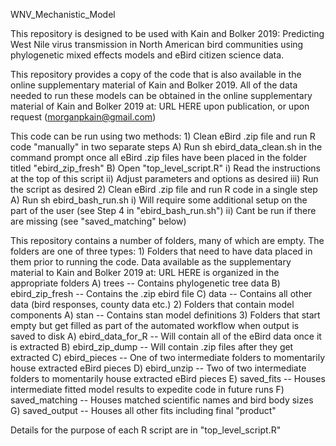 WNV_Mechanistic_Model

This repository is designed to be used with Kain and Bolker 2019: Predicting West Nile virus transmission in North American bird communities using phylogenetic mixed effects models and eBird citizen science data. 

This repository provides a copy of the code that is also available in the online supplementary material of Kain and Bolker 2019. All of the data needed to run these models can be obtained in the online supplementary material of Kain and Bolker 2019 at: URL HERE upon publication, or upon request (morganpkain@gmail.com)

This code can be run using two methods:
	1) Clean eBird .zip file and run R code "manually" in two separate steps
		A) Run sh ebird_data_clean.sh in the command prompt once all eBird .zip files have been placed in the folder titled "ebird_zip_fresh"
		B) Open "top_level_script.R"
			i) Read the instructions at the top of this script
			ii) Adjust parameters and options as desired
			iii) Run the script as desired
	2) Clean eBird .zip file and run R code in a single step
		A) Run sh ebird_bash_run.sh 
			i) Will require some additional setup on the part of the user (see Step 4 in "ebird_bash_run.sh")
			ii) Cant be run if there are missing (see "saved_matching" below) 

This repository contains a number of folders, many of which are empty. The folders are one of three types:
	1) Folders that need to have data placed in them prior to running the code. Data available as the supplementary material to Kain and Bolker 2019 at: URL HERE is organized in the appropriate folders
		A) trees -- Contains phylogenetic tree data
		B) ebird_zip_fresh -- Contains the .zip ebird file
		C) data -- Contains all other data (bird responses, county data etc.)
	2) Folders that contain model components
		A) stan -- Contains stan model definitions
        3) Folders that start empty but get filled as part of the automated workflow when output is saved to disk
        		A) ebird_data_for_R -- Will contain all of the eBird data once it is extracted
        		B) ebird_zip_dump -- Will contain .zip files after they get extracted
		C) ebird_pieces -- One of two intermediate folders to momentarily house extracted eBird pieces
		D) ebird_unzip -- Two of two intermediate folders to momentarily house extracted eBird pieces
		E) saved_fits -- Houses intermediate fitted model results to expedite code in future runs
		F) saved_matching -- Houses matched scientific names and bird body sizes
		G) saved_output -- Houses all other fits including final "product"

Details for the purpose of each R script are in "top_level_script.R"
	
